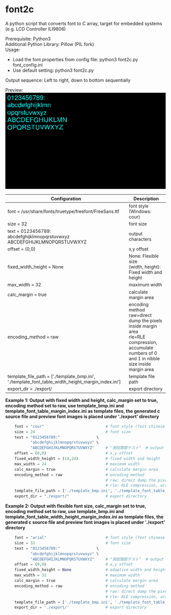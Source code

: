 # font2c
A python script that converts font to C array, target for embedded systems (e.g. LCD Controller ILI9806)

Prerequisite: Python3<br/>
Additional Python Library: Pillow (PIL fork)<br/>
Usage:<br/>
 - Load the font properties from config file: python3 font2c.py font_config.ini<br/>
 - Use default setting: python3 font2c.py

Output sequence: Left to right, down to bottom sequentially

Preview:
![Preview Screen Capture](img/screen_cap.png)

| Configuration | Description |
| --- | --- |
| font = /usr/share/fonts/truetype/freefont/FreeSans.ttf | font style (Windows: cour)|
| size = 32 | font size |
| text = 0123456789:<br/>abcdefghijklmnopqrstuvwxyz<br/>ABCDEFGHIJKLMNOPQRSTUVWXYZ | output characters |
| offset = (0,0)                  | x,y offset |
| fixed_width_height = None       | None: Flexible size<br/>(width, height): Fixed width and height | 
| max_width = 32                  | maximum width |
| calc_margin = true             | calculate margin area |
| encoding_method = raw | encoding method<br/>raw=direct dump the pixels inside margin area<br/>rle=RLE compression, accumulate numbers of 0 and 1 in nibble size inside margin area<br/> |
| template_file_path = ['./template_bmp.ini', './template_font_table_width_height_margin_index.ini'] | template file path |
| export_dir = ./export/        | export directory |

**Example 1: Output with fixed width and height, calc_margin set to true, encoding method set to raw, use template_bmp.ini and template_font_table_margin_index.ini as template files, the generated c source file and preview font images is placed under './export' directory**
```python
    font = "cour"                           # font style (Test chinese font: kaiu)
    size = 24                               # font size
    text = "0123456789:"                \
           "abcdefghijklmnopqrstuvwxyz" \
           "ABCDEFGHIJKLMNOPQRSTUVWXYZ"     # "測試間距テスト"  # output which symbol
    offset = (0,0)                          # x,y offset
    fixed_width_height = (14,24)            # fixed width and height
    max_width = 24                          # maximum width
    calc_margin = true                      # calculate margin area
    encoding_method = raw                   # encoding method
                                            # raw: direct dump the pixels inside margin area
                                            # rle: RLE compression, accumulate numbers of 0 and 1 in nibble size inside margin area
    template_file_path = ['./template_bmp.ini', './template_font_table_margin_index.ini'] # template file path
    export_dir = "./export/"                # export directory
```

**Example 2: Output with flexible font size, calc_margin set to true, encoding method set to raw, use template_bmp.ini and template_font_table_width_height_margin_index.ini as template files, the generated c source file and preview font images is placed under './export' directory**
```python
    font = "arial"                          # font style (Test chinese font: kaiu)
    size = 32                               # font size
    text = "0123456789:"                \
           "abcdefghijklmnopqrstuvwxyz" \
           "ABCDEFGHIJKLMNOPQRSTUVWXYZ"     # "測試間距テスト"  # output which symbol
    offset = (0,0)                          # x,y offset
    fixed_width_height = None               # adaptive width and height
    max_width = 32                          # maximum width
    calc_margin = true                      # calculate margin area
    encoding_method = raw                   # encoding method
                                            # raw: direct dump the pixels inside margin area
                                            # rle: RLE compression, accumulate numbers of 0 and 1 in nibble size inside margin area
    template_file_path = ['./template_bmp.ini', './template_font_table_width_height_margin_index.ini']# template file path
    export_dir = './export/'                # export directory
```
